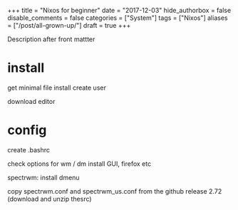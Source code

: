 +++
title = "Nixos for beginner"
date = "2017-12-03"
hide_authorbox = false
disable_comments = false
categories = ["System"]
tags = ["Nixos"]
aliases = ["/post/all-grown-up/"]
draft = true
+++

Description after front mattter

<!--more-->



# install
get minimal file
install
create user

download editor

# config
create .bashrc

check options for wm / dm
install GUI, firefox etc

spectrwm: install dmenu

copy spectrwm.conf and spectrwm_us.conf from the github release 2.72 (download and unzip thesrc)
